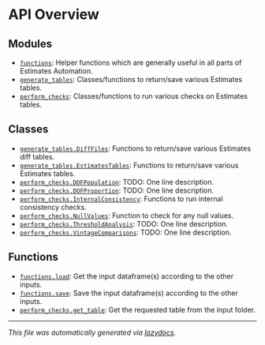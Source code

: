 <!-- markdownlint-disable -->

# API Overview

## Modules

- [`functions`](./functions.md#module-functions): Helper functions which are generally useful in all parts of Estimates Automation.
- [`generate_tables`](./generate_tables.md#module-generate_tables): Classes/functions to return/save various Estimates tables.
- [`perform_checks`](./perform_checks.md#module-perform_checks): Classes/functions to run various checks on Estimates tables.

## Classes

- [`generate_tables.DiffFiles`](./generate_tables.md#class-difffiles): Functions to return/save various Estimates diff tables.
- [`generate_tables.EstimatesTables`](./generate_tables.md#class-estimatestables): Functions to return/save various Estimates tables.
- [`perform_checks.DOFPopulation`](./perform_checks.md#class-dofpopulation): TODO: One line description.
- [`perform_checks.DOFProportion`](./perform_checks.md#class-dofproportion): TODO: One line description.
- [`perform_checks.InternalConsistency`](./perform_checks.md#class-internalconsistency): Functions to run internal consistency checks.
- [`perform_checks.NullValues`](./perform_checks.md#class-nullvalues): Function to check for any null values.
- [`perform_checks.ThresholdAnalysis`](./perform_checks.md#class-thresholdanalysis): TODO: One line description.
- [`perform_checks.VintageComparisons`](./perform_checks.md#class-vintagecomparisons): TODO: One line description.

## Functions

- [`functions.load`](./functions.md#function-load): Get the input dataframe(s) according to the other inputs.
- [`functions.save`](./functions.md#function-save): Save the input dataframe(s) according to the other inputs.
- [`perform_checks.get_table`](./perform_checks.md#function-get_table): Get the requested table from the input folder.


---

_This file was automatically generated via [lazydocs](https://github.com/ml-tooling/lazydocs)._
